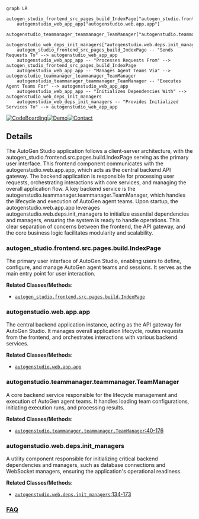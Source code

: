 ```mermaid
graph LR
    autogen_studio_frontend_src_pages_build_IndexPage["autogen_studio.frontend.src.pages.build.IndexPage"]
    autogenstudio_web_app_app["autogenstudio.web.app.app"]
    autogenstudio_teammanager_teammanager_TeamManager["autogenstudio.teammanager.teammanager.TeamManager"]
    autogenstudio_web_deps_init_managers["autogenstudio.web.deps.init_managers"]
    autogen_studio_frontend_src_pages_build_IndexPage -- "Sends Requests To" --> autogenstudio_web_app_app
    autogenstudio_web_app_app -- "Processes Requests From" --> autogen_studio_frontend_src_pages_build_IndexPage
    autogenstudio_web_app_app -- "Manages Agent Teams Via" --> autogenstudio_teammanager_teammanager_TeamManager
    autogenstudio_teammanager_teammanager_TeamManager -- "Executes Agent Teams For" --> autogenstudio_web_app_app
    autogenstudio_web_app_app -- "Initializes Dependencies With" --> autogenstudio_web_deps_init_managers
    autogenstudio_web_deps_init_managers -- "Provides Initialized Services To" --> autogenstudio_web_app_app
```

[![CodeBoarding](https://img.shields.io/badge/Generated%20by-CodeBoarding-9cf?style=flat-square)](https://github.com/CodeBoarding/CodeBoarding)[![Demo](https://img.shields.io/badge/Try%20our-Demo-blue?style=flat-square)](https://www.codeboarding.org/demo)[![Contact](https://img.shields.io/badge/Contact%20us%20-%20contact@codeboarding.org-lightgrey?style=flat-square)](mailto:contact@codeboarding.org)

## Details

The AutoGen Studio application follows a client-server architecture, with the autogen_studio.frontend.src.pages.build.IndexPage serving as the primary user interface. This frontend component communicates with the autogenstudio.web.app.app, which acts as the central backend API gateway. The backend application is responsible for processing user requests, orchestrating interactions with core services, and managing the overall application flow. A key backend service is the autogenstudio.teammanager.teammanager.TeamManager, which handles the lifecycle and execution of AutoGen agent teams. Upon startup, the autogenstudio.web.app.app leverages autogenstudio.web.deps.init_managers to initialize essential dependencies and managers, ensuring the system is ready to handle operations. This clear separation of concerns between the frontend, the API gateway, and the core business logic facilitates modularity and scalability.

### autogen_studio.frontend.src.pages.build.IndexPage
The primary user interface of AutoGen Studio, enabling users to define, configure, and manage AutoGen agent teams and sessions. It serves as the main entry point for user interaction.


**Related Classes/Methods**:

- <a href="https://github.com/microsoft/autogen/blob/main/" target="_blank" rel="noopener noreferrer">`autogen_studio.frontend.src.pages.build.IndexPage`</a>


### autogenstudio.web.app.app
The central backend application instance, acting as the API gateway for AutoGen Studio. It manages overall application lifecycle, routes requests from the frontend, and orchestrates interactions with various backend services.


**Related Classes/Methods**:

- <a href="https://github.com/microsoft/autogen/blob/main/python/packages/autogen-studio/autogenstudio/web/app.py" target="_blank" rel="noopener noreferrer">`autogenstudio.web.app.app`</a>


### autogenstudio.teammanager.teammanager.TeamManager
A core backend service responsible for the lifecycle management and execution of AutoGen agent teams. It handles loading team configurations, initiating execution runs, and processing results.


**Related Classes/Methods**:

- <a href="https://github.com/microsoft/autogen/blob/main/python/packages/autogen-studio/autogenstudio/teammanager/teammanager.py#L40-L176" target="_blank" rel="noopener noreferrer">`autogenstudio.teammanager.teammanager.TeamManager`:40-176</a>


### autogenstudio.web.deps.init_managers
A utility component responsible for initializing critical backend dependencies and managers, such as database connections and WebSocket managers, ensuring the application's operational readiness.


**Related Classes/Methods**:

- <a href="https://github.com/microsoft/autogen/blob/main/python/packages/autogen-studio/autogenstudio/web/deps.py#L134-L173" target="_blank" rel="noopener noreferrer">`autogenstudio.web.deps.init_managers`:134-173</a>




### [FAQ](https://github.com/CodeBoarding/GeneratedOnBoardings/tree/main?tab=readme-ov-file#faq)